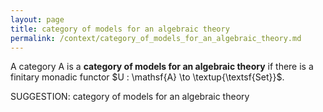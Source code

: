 ```yaml
---
layout: page
title: category of models for an algebraic theory
permalink: /context/category_of_models_for_an_algebraic_theory.md
---
```

 A category $\mathsf{A}$ is a **category of models for an algebraic theory** if there is a finitary monadic functor $U : \mathsf{A} \to \textup{\textsf{Set}}$.


SUGGESTION: category of models for an algebraic theory